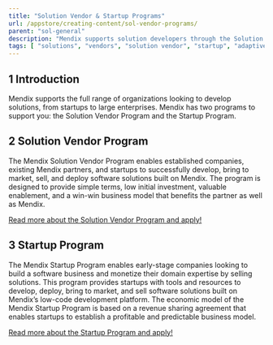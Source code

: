 ```yaml
---
title: "Solution Vendor & Startup Programs"
url: /appstore/creating-content/sol-vendor-programs/
parent: "sol-general"
description: "Mendix supports solution developers through the Solution Vendor and Startup Programs"
tags: [ "solutions", "vendors", "solution vendor", "startup", "adaptive solutions", "prescriptive solutions" ]
---
```


## 1 Introduction

Mendix supports the full range of organizations looking to develop solutions, from startups to large enterprises. Mendix has two programs to support you: the Solution Vendor Program and the Startup Program.

## 2 Solution Vendor Program

The Mendix Solution Vendor Program enables established companies, existing Mendix partners, and startups to successfully develop, bring to market, sell, and deploy software solutions built on Mendix. The program is designed to provide simple terms, low initial investment, valuable enablement, and a win-win business model that benefits the partner as well as Mendix.

[Read more about the Solution Vendor Program and apply!](https://www.mendix.com/marketplace-vendor-program/solutions/)

## 3 Startup Program

The Mendix Startup Program enables early-stage companies looking to build a software business and monetize their domain expertise by selling solutions. This program provides startups with tools and resources to develop, deploy, bring to market, and sell software solutions built on Mendix’s low-code development platform. The economic model of the Mendix Startup Program is based on a revenue sharing agreement that enables startups to establish a profitable and predictable business model.

[Read more about the Startup Program and apply!](https://www.mendix.com/startup-program/)
